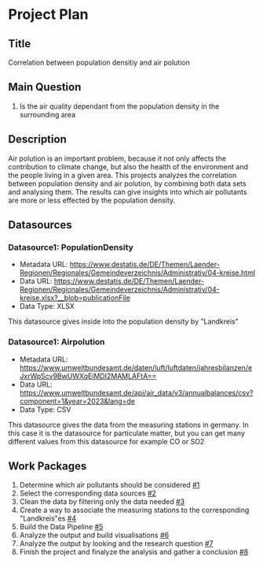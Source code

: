 # Project Plan

## Title
<!-- Give your project a short title. -->
Correlation between population densitiy and air polution

## Main Question

<!-- Think about one main question you want to answer based on the data. -->
1. Is the air quality dependant from the population density in the surrounding area

## Description

<!-- Describe your data science project in max. 200 words. Consider writing about why and how you attempt it. -->
Air polution is an important problem, because it not only affects the contribution to climate change, but also the health of the environment and the people living in a given area.
This projects analyzes the correlation between population density and air polution, by combining both data sets and analysing them. The results can give insights into which air pollutants are more or less effected by the population density.

## Datasources

<!-- Describe each datasources you plan to use in a section. Use the prefic "DatasourceX" where X is the id of the datasource. -->

### Datasource1: PopulationDensity
* Metadata URL: https://www.destatis.de/DE/Themen/Laender-Regionen/Regionales/Gemeindeverzeichnis/Administrativ/04-kreise.html
* Data URL: https://www.destatis.de/DE/Themen/Laender-Regionen/Regionales/Gemeindeverzeichnis/Administrativ/04-kreise.xlsx?__blob=publicationFile
* Data Type: XLSX

This datasource gives inside into the population density by "Landkreis"


### Datasource1: Airpolution
* Metadata URL: https://www.umweltbundesamt.de/daten/luft/luftdaten/jahresbilanzen/eJxrWpScv9BwUWXqEiMDI2MAMLAFtA==
* Data URL: https://www.umweltbundesamt.de/api/air_data/v3/annualbalances/csv?component=1&year=2023&lang=de
* Data Type: CSV

This datasource gives the data from the measuring stations in germany. In this case it is the datasource for particulate matter, but you can get many different values from this datasource for example CO or SO2
## Work Packages

<!-- List of work packages ordered sequentially, each pointing to an issue with more details. -->

1. Determine which air pollutants should be considered [#1][i1]
2. Select the corresponding data sources [#2][i2]
3. Clean the data by filtering only the data needed [#3][i3]
4. Create a way to associate the measuring stations to the corresponding "Landkreis"es [#4][i4]
5. Build the Data Pipeline [#5][i5]
6. Analyze the output and build visualisations [#6][i6]
7. Analyze the output by looking and the research question [#7][i7]
8. Finish the project and finalyze the analysis and gather a conclusion [#8][i8]

[i1]: https://github.com/tobischmd/MADE-SS24-es99yrak/issues/1 
[i2]: https://github.com/tobischmd/MADE-SS24-es99yrak/issues/2
[i3]: https://github.com/tobischmd/MADE-SS24-es99yrak/issues/3
[i4]: https://github.com/tobischmd/MADE-SS24-es99yrak/issues/4
[i5]: https://github.com/tobischmd/MADE-SS24-es99yrak/issues/5
[i6]: https://github.com/tobischmd/MADE-SS24-es99yrak/issues/6
[i7]: https://github.com/tobischmd/MADE-SS24-es99yrak/issues/7
[i8]: https://github.com/tobischmd/MADE-SS24-es99yrak/issues/8
